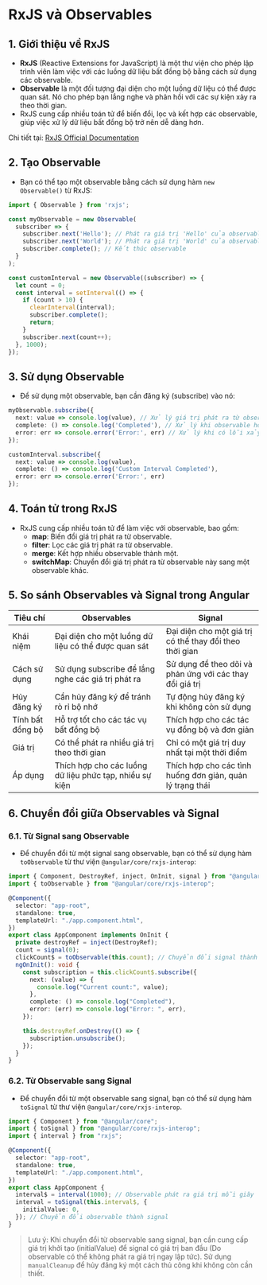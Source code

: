 # RxJS và Observables
## 1. Giới thiệu về RxJS
- **RxJS** (Reactive Extensions for JavaScript) là một thư viện cho phép lập trình viên làm việc với các luồng dữ liệu bất đồng bộ bằng cách sử dụng các observable.
- **Observable** là một đối tượng đại diện cho một luồng dữ liệu có thể được quan sát. Nó cho phép bạn lắng nghe và phản hồi với các sự kiện xảy ra theo thời gian.
- RxJS cung cấp nhiều toán tử để biến đổi, lọc và kết hợp các observable, giúp việc xử lý dữ liệu bất đồng bộ trở nên dễ dàng hơn.

Chi tiết tại: [RxJS Official Documentation](https://rxjs.dev/)

## 2. Tạo Observable
- Bạn có thể tạo một observable bằng cách sử dụng hàm `new Observable()` từ RxJS:
```typescript
import { Observable } from 'rxjs';

const myObservable = new Observable(
  subscriber => {
    subscriber.next('Hello'); // Phát ra giá trị 'Hello' của observable
    subscriber.next('World'); // Phát ra giá trị 'World' của observable
    subscriber.complete(); // Kết thúc observable
  }
);

const customInterval = new Observable((subscriber) => {
  let count = 0;
  const interval = setInterval(() => {
    if (count > 10) {
      clearInterval(interval);
      subscriber.complete();
      return;
    }
    subscriber.next(count++);
  }, 1000);
});
```

## 3. Sử dụng Observable
- Để sử dụng một observable, bạn cần đăng ký (subscribe) vào nó:
```typescript
myObservable.subscribe({
  next: value => console.log(value), // Xử lý giá trị phát ra từ observable
  complete: () => console.log('Completed'), // Xử lý khi observable hoàn thành
  error: err => console.error('Error:', err) // Xử lý khi có lỗi xảy ra
});

customInterval.subscribe({
  next: value => console.log(value),
  complete: () => console.log('Custom Interval Completed'),
  error: err => console.error('Error:', err)
});
```

## 4. Toán tử trong RxJS
- RxJS cung cấp nhiều toán tử để làm việc với observable, bao gồm:
  - **map**: Biến đổi giá trị phát ra từ observable.
  - **filter**: Lọc các giá trị phát ra từ observable.
  - **merge**: Kết hợp nhiều observable thành một.
  - **switchMap**: Chuyển đổi giá trị phát ra từ observable này sang một observable khác.

## 5. So sánh Observables và Signal trong Angular
| Tiêu chí         | Observables                          | Signal                               |
|------------------|-------------------------------------|--------------------------------------|
| Khái niệm        | Đại diện cho một luồng dữ liệu có thể được quan sát | Đại diện cho một giá trị có thể thay đổi theo thời gian |
| Cách sử dụng      | Sử dụng subscribe để lắng nghe các giá trị phát ra | Sử dụng để theo dõi và phản ứng với các thay đổi giá trị |
| Hủy đăng ký      | Cần hủy đăng ký để tránh rò rỉ bộ nhớ | Tự động hủy đăng ký khi không còn sử dụng |
| Tính bất đồng bộ  | Hỗ trợ tốt cho các tác vụ bất đồng bộ | Thích hợp cho các tác vụ đồng bộ và đơn giản |
| Giá trị          | Có thể phát ra nhiều giá trị theo thời gian | Chỉ có một giá trị duy nhất tại một thời điểm |
| Áp dụng          | Thích hợp cho các luồng dữ liệu phức tạp, nhiều sự kiện | Thích hợp cho các tình huống đơn giản, quản lý trạng thái |

## 6. Chuyển đổi giữa Observables và Signal
### 6.1. Từ Signal sang Observable
- Để chuyển đổi từ một signal sang observable, bạn có thể sử dụng hàm `toObservable` từ thư viện `@angular/core/rxjs-interop`:
```typescript
import { Component, DestroyRef, inject, OnInit, signal } from "@angular/core";
import { toObservable } from "@angular/core/rxjs-interop";

@Component({
  selector: "app-root",
  standalone: true,
  templateUrl: "./app.component.html",
})
export class AppComponent implements OnInit {
  private destroyRef = inject(DestroyRef);
  count = signal(0);
  clickCount$ = toObservable(this.count); // Chuyển đổi signal thành observable (đặt tên biến theo quy tắc có dấu $ ở cuối)
  ngOnInit(): void {
    const subscription = this.clickCount$.subscribe({
      next: (value) => {
        console.log("Current count:", value);
      },
      complete: () => console.log("Completed"),
      error: (err) => console.log("Error: ", err),
    });

    this.destroyRef.onDestroy(() => {
      subscription.unsubscribe();
    });
  }
}

```

### 6.2. Từ Observable sang Signal
- Để chuyển đổi từ một observable sang signal, bạn có thể sử dụng hàm `toSignal` từ thư viện `@angular/core/rxjs-interop`.

```typescript
import { Component } from "@angular/core";
import { toSignal } from "@angular/core/rxjs-interop";
import { interval } from "rxjs";

@Component({
  selector: "app-root",
  standalone: true,
  templateUrl: "./app.component.html",
})
export class AppComponent {
  interval$ = interval(1000); // Observable phát ra giá trị mỗi giây
  interval = toSignal(this.interval$, {
    initialValue: 0,
  }); // Chuyển đổi observable thành signal
}
```

> Lưu ý: Khi chuyển đổi từ observable sang signal, bạn cần cung cấp giá trị khởi tạo (initialValue) để signal có giá trị ban đầu (Do observable có thể không phát ra giá trị ngay lập tức). 
> Sử dụng `manualCleanup` để hủy đăng ký một cách thủ công khi không còn cần thiết.